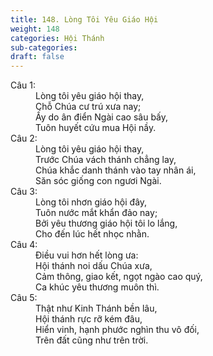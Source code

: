 ```yaml
---
title: 148. Lòng Tôi Yêu Giáo Hội
weight: 148
categories: Hội Thánh
sub-categories: 
draft: false
---
```

<dl><dt>Câu 1:</dt><dd data-verse="1">Lòng tôi yêu giáo hội thay, <br/>Chỗ Chúa cư trú xưa nay; <br/>Ấy do ân điển Ngài cao sâu bấy, <br/>Tuôn huyết cứu mua Hội nầy. </dd><dt>Câu 2:</dt><dd data-verse="2">Lòng tôi yêu giáo hội thay, <br/>Trước Chúa vách thánh chẳng lay, <br/>Chúa khắc danh thánh vào tay nhân ái, <br/>Săn sóc giống con ngươi Ngài. </dd><dt>Câu 3:</dt><dd data-verse="3">Lòng tôi nhơn giáo hội đây, <br/>Tuôn nước mắt khẩn đảo nay; <br/>Bởi yêu thương giáo hội tôi lo lắng, <br/>Cho đến lúc hết nhọc nhằn. </dd><dt>Câu 4:</dt><dd data-verse="4">Điều vui hơn hết lòng ưa: <br/>Hội thánh noi dấu Chúa xưa, <br/>Cảm thông, giao kết, ngọt ngào cao quý, <br/>Ca khúc yêu thương muôn thì. </dd><dt>Câu 5:</dt><dd data-verse="5">Thật như Kinh Thánh bền lâu, <br/>Hội thánh rực rỡ kém đâu, <br/>Hiển vinh, hạnh phước nghìn thu vô đối, <br/>Trên đất cũng như trên trời. </dd></dl>